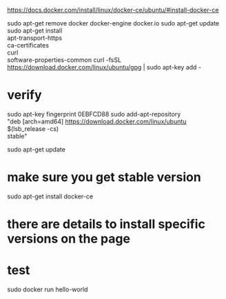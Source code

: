 https://docs.docker.com/install/linux/docker-ce/ubuntu/#install-docker-ce

sudo apt-get remove docker docker-engine docker.io
sudo apt-get update
sudo apt-get install \
    apt-transport-https \
    ca-certificates \
    curl \
    software-properties-common
curl -fsSL https://download.docker.com/linux/ubuntu/gpg | sudo apt-key add -
# verify
sudo apt-key fingerprint 0EBFCD88
sudo add-apt-repository \
   "deb [arch=amd64] https://download.docker.com/linux/ubuntu \
   $(lsb_release -cs) \
   stable"

sudo apt-get update
# make sure you get stable version
sudo apt-get install docker-ce
# there are details to install specific versions on the page

# test
sudo docker run hello-world
